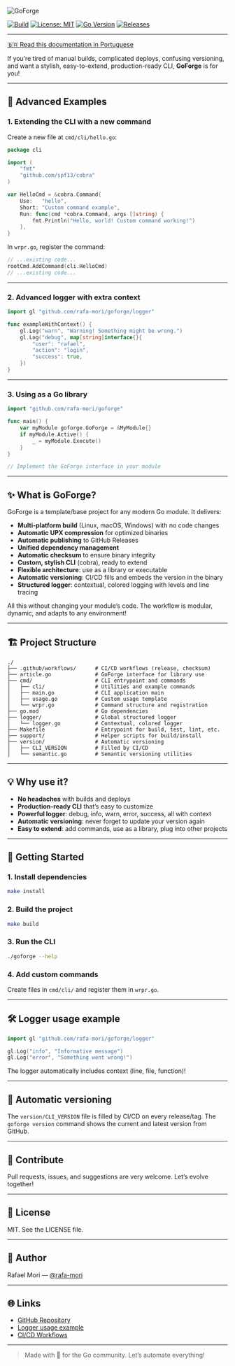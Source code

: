 ![GoForge](docs/assets/top_banner_m_a.png)



[![Build](https://github.com/rafa-mori/goforge/actions/workflows/release.yml/badge.svg)](https://github.com/rafa-mori/goforge/actions/workflows/release.yml)
[![License: MIT](https://img.shields.io/badge/License-MIT-blue.svg)](LICENSE)
[![Go Version](https://img.shields.io/badge/go-%3E=1.20-blue)](go.mod)
[![Releases](https://img.shields.io/github/v/release/rafa-mori/goforge?include_prereleases)](https://github.com/rafa-mori/goforge/releases)

---

[🇧🇷 Read this documentation in Portuguese](docs/README.pt-BR.md)

If you’re tired of manual builds, complicated deploys, confusing versioning, and want a stylish, easy-to-extend, production-ready CLI, **GoForge** is for you!

---

## 🌟 Advanced Examples

### 1. Extending the CLI with a new command

Create a new file at `cmd/cli/hello.go`:

```go
package cli

import (
    "fmt"
    "github.com/spf13/cobra"
)

var HelloCmd = &cobra.Command{
    Use:   "hello",
    Short: "Custom command example",
    Run: func(cmd *cobra.Command, args []string) {
        fmt.Println("Hello, world! Custom command working!")
    },
}
```

In `wrpr.go`, register the command:

```go
// ...existing code...
rootCmd.AddCommand(cli.HelloCmd)
// ...existing code...
```

---

### 2. Advanced logger with extra context

```go
import gl "github.com/rafa-mori/goforge/logger"

func exampleWithContext() {
    gl.Log("warn", "Warning! Something might be wrong.")
    gl.Log("debug", map[string]interface{}{
        "user": "rafael",
        "action": "login",
        "success": true,
    })
}
```

---

### 3. Using as a Go library

```go
import "github.com/rafa-mori/goforge"

func main() {
    var myModule goforge.GoForge = &MyModule{}
    if myModule.Active() {
        _ = myModule.Execute()
    }
}

// Implement the GoForge interface in your module
```

---

## ✨ What is GoForge?

GoForge is a template/base project for any modern Go module. It delivers:

- **Multi-platform build** (Linux, macOS, Windows) with no code changes
- **Automatic UPX compression** for optimized binaries
- **Automatic publishing** to GitHub Releases
- **Unified dependency management**
- **Automatic checksum** to ensure binary integrity
- **Custom, stylish CLI** (cobra), ready to extend
- **Flexible architecture**: use as a library or executable
- **Automatic versioning**: CI/CD fills and embeds the version in the binary
- **Structured logger**: contextual, colored logging with levels and line tracing

All this without changing your module’s code. The workflow is modular, dynamic, and adapts to any environment!

---

## 🏗️ Project Structure

```plain text
./
├── .github/workflows/      # CI/CD workflows (release, checksum)
├── article.go              # GoForge interface for library use
├── cmd/                    # CLI entrypoint and commands
│   ├── cli/                # Utilities and example commands
│   ├── main.go             # CLI application main
│   ├── usage.go            # Custom usage template
│   └── wrpr.go             # Command structure and registration
├── go.mod                  # Go dependencies
├── logger/                 # Global structured logger
│   └── logger.go           # Contextual, colored logger
├── Makefile                # Entrypoint for build, test, lint, etc.
├── support/                # Helper scripts for build/install
├── version/                # Automatic versioning
│   ├── CLI_VERSION         # Filled by CI/CD
│   └── semantic.go         # Semantic versioning utilities
```

---

## 💡 Why use it?

- **No headaches** with builds and deploys
- **Production-ready CLI** that’s easy to customize
- **Powerful logger**: debug, info, warn, error, success, all with context
- **Automatic versioning**: never forget to update your version again
- **Easy to extend**: add commands, use as a library, plug into other projects

---

## 🚀 Getting Started

### 1. Install dependencies

```sh
make install
```

### 2. Build the project

```sh
make build
```

### 3. Run the CLI

```sh
./goforge --help
```

### 4. Add custom commands

Create files in `cmd/cli/` and register them in `wrpr.go`.

---

## 🛠️ Logger usage example

```go
import gl "github.com/rafa-mori/goforge/logger"

gl.Log("info", "Informative message")
gl.Log("error", "Something went wrong!")
```

The logger automatically includes context (line, file, function)!

---

## 🔄 Automatic versioning

The `version/CLI_VERSION` file is filled by CI/CD on every release/tag. The `goforge version` command shows the current and latest version from GitHub.

---

## 🤝 Contribute

Pull requests, issues, and suggestions are very welcome. Let’s evolve together!

---

## 📄 License

MIT. See the LICENSE file.

---

## 👤 Author

Rafael Mori — [@rafa-mori](https://github.com/rafa-mori)

---

## 🌐 Links

- [GitHub Repository](https://github.com/rafa-mori/goforge)
- [Logger usage example](logger/logger.go)
- [CI/CD Workflows](.github/workflows/)

---

> Made with 💙 for the Go community. Let’s automate everything!
